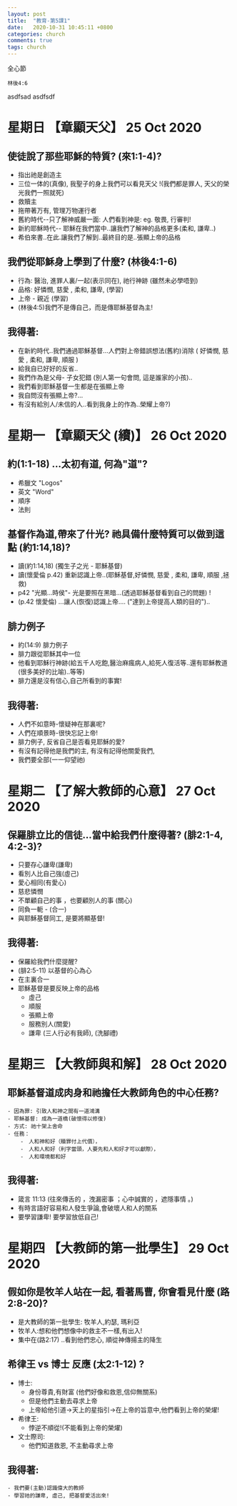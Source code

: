 ```yaml
---
layout: post
title:  "教育-第5課1"
date:   2020-10-31 10:45:11 +0800
categories: church
comments: true
tags: church 
---
```


全心節
~~~
林後4:6
~~~

asdfsad
asdfsdf

# 星期日 【章顯天父】 25 Oct 2020

## 使徒說了那些耶穌的特質? (來1:1-4)?
 - 指出祂是創造主
 - 三位一体的(真像), 我聖子的身上我們可以看見天父 !(我們都是罪人, 天父的榮光我們一照就死)
 - 救贖主
 - 拖帶著万有, 管理万物運行者
 - 舊約時代--只了解神威嚴一面: 人們看到神是: eg. 敬畏, 行審判!
 - 新約耶穌時代-- 耶穌在我們當中..讓我們了解神的品格更多(柔和, 謙卑..)
 - 希伯來書..在此.讓我們了解到..最終目的是..張顯上帝的品格
 
## 我們從耶穌身上學到了什麼? (林後4:1-6)
- 行為: 醫治, 進罪人裏/一起(表示同在), 祂行神跡 (雖然未必學唔到)
- 品格: 好憐憫, 慈愛 , 柔和, 謙卑, (學習)
- 上帝 - 親近 (學習)
- (林後4:5)我們不是傳自己，而是傳耶穌基督為主!


## 我得著:
- 在新約時代..我們通過耶穌基督...人們對上帝錯誤想法(舊約)消除 ( 好憐憫, 慈愛 , 柔和, 謙卑, 順服 )
- 給我自已好好的反省..
- 我們作為是父母- 子女犯錯 (別人第一句會問, 這是誰家的小孩)..
- 我們看到耶穌基督一生都是在張顯上帝 
- 我自問沒有張顯上帝?...
- 有沒有給別人/未信的人..看到我身上的作為..榮耀上帝?)


# 星期一 【章顯天父 (續)】 26 Oct 2020

## 約(1:1-18) ...太初有道, 何為"道"?
 - 希臘文 "Logos"
 - 英文 "Word"
 - 順序
 - 法則

## 基督作為道,帶來了什光? 祂具備什麼特質可以做到這點 (約1:14,18)?
- 讀(約1:14,18)  (獨生子之光 - 耶穌基督)
- 讀(懷愛倫 p.42) 重新認識上帝..(耶穌基督,好憐憫, 慈愛 , 柔和, 謙卑, 順服 ,拯救)
- p42 "光顯...時侯"- 光是要照在黑暗...(透過耶穌基督看到自己的問題) !
- (p.42  懷愛倫) ...讓人(恢復)認識上帝.... ("達到上帝提高人類的目的")..

## 腓力例子
- 約(14:9) 腓力例子
- 腓力跟從耶穌其中一位
- 他看到耶穌行神跡(給五千人吃飽,醫治麻瘋病人,給死人復活等..還有耶穌教道(很多美好的比喻)..等等)
- 腓力還是沒有信心,自己所看到的事實!
 

## 我得著:
- 人們不如意時-懷疑神在那裏呢?
- 人們在順景時-很快忘記上帝!   
- 腓力例子, 反省自己是否看見耶穌的愛? 
- 有沒有記得他是我們的主, 有沒有記得他關愛我們, 
- 我們要全部(一一仰望祂)


# 星期二 【了解大教師的心意】 27 Oct 2020

## 保羅腓立比的信徒...當中給我們什麼得著? (腓2:1-4, 4:2-3)?
- 只要存心謙卑(謙卑)
- 看別人比自己強(虛己)
- 愛心相同(有愛心)
- 慈悲憐憫
- 不單顧自己的事 ，也要顧別人的事 (關心)
- 同負一軛 - (合一)
- 與耶穌基督同工, 是要將顯基督!

## 我得著:
- 保羅給我們什麼提醒?
- (腓2:5-11) 以基督的心為心
- 在主裏合一
- 耶穌基督是要反映上帝的品格
    - 虛己
    - 順服
    - 張顯上帝
    - 服務別人(關愛)
    - 謙卑 (三人行必有我師), (洗腳禮)

# 星期三 【大教師與和解】 28 Oct 2020

## 耶穌基督道成肉身和祂擔任大教師角色的中心任務?
    - 因為罪: 引致人和神之間有一道鴻溝
    - 耶穌基督: 成為一道橋(破懷得以修復)
    - 方式: 祂十架上舍命
    - 任務：
        -　人和神和好（贖罪付上代價），　
        -　人和人和好（利字當頭，人要先和人和好才可以獻際），　
        -　人和環境都和好

## 我得著:
- 箴言 11:13 (往來傳舌的 ，洩漏密事 ；心中誠實的 ，遮隱事情 。)
- 有時言語好容易和人發生爭論,會破壞人和人的關系
- 要學習謙卑! 要學習放低自己!


# 星期四 【大教師的第一批學生】 29 Oct 2020

## 假如你是牧羊人站在一起, 看著馬曹, 你會看見什麼 (路2:8-20)?
 - 是大教師的第一批學生: 牧羊人,約瑟, 瑪利亞
 - 牧羊人:想和他們想像中的救主不一樣,有出入!
 - 集中在(路2:17) ..看到他們忠心, 順從神傳揚主的降生


## 希律王 vs 博士 反應 (太2:1-12) ?
- 博士: 
    - 身份尊貴,有財富 (他們好像和救恩,信仰無關系)
    - 但是他們主動去尋求上帝
    - 上帝給他引道->天上的星指引->在上帝的旨意中,他們看到上帝的榮燿!
- 希律王:
    - 悖逆不順從!(不能看到上帝的榮燿)    
- 文士際司:
    - 他們知道救恩, 不主動尋求上帝

## 我得著:
    - 我們要(主動)認識偉大的教師
    - 學習祂的謙卑, 虛己, 把基督愛活出來!
